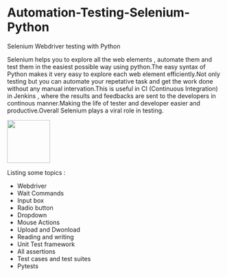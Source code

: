 # Automation-Testing-Selenium-Python
Selenium Webdriver testing with Python 


Selenium helps you to explore all the web elements , automate them and test them in the easiest possible way using python.The easy syntax of Python makes it very easy to explore each web element efficiently.Not only testing but you can automate your repetative task and get the work done without any manual intervation.This is useful in CI (Continuous Integration) in Jenkins , where the results and feedbacks are sent to the developers in continous manner.Making the life of tester and developer easier and productive.Overall Selenium plays a viral role in testing.

<img src = "https://miro.medium.com/max/955/1*sw2FPqCFcyPcUO1QGRfJ6w.png" width="100" height="100"/>

Listing some topics :
- Webdriver
- Wait Commands 
- Input box 
- Radio button
- Dropdown
- Mouse Actions 
- Upload and Dwonload 
- Reading and writing 
- Unit Test framework
- All assertions 
- Test cases and test suites
- Pytests
